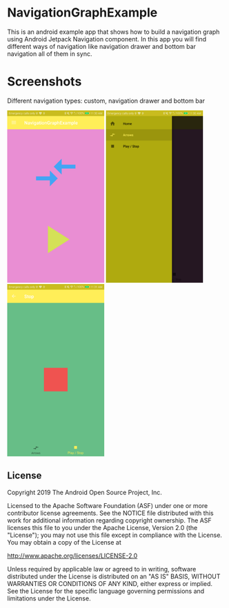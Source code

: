 # NavigationGraphExample

This is an android example app that shows how to build a navigation graph using Android Jetpack Navigation component.
In this app you will find different ways of navigation like navigation drawer and bottom bar navigation all of them in sync.

# Screenshots

Different navigation types: custom, navigation drawer and bottom bar 

<img src="screenshots/screenshot-1.png" height="400" alt="Screenshot"/> 
<img src="screenshots/screenshot-2.png" height="400" alt="Screenshot"/>
<img src="screenshots/screenshot-3.png" height="400" alt="Screenshot"/>

License
-------

Copyright 2019 The Android Open Source Project, Inc.

Licensed to the Apache Software Foundation (ASF) under one or more contributor
license agreements.  See the NOTICE file distributed with this work for
additional information regarding copyright ownership.  The ASF licenses this
file to you under the Apache License, Version 2.0 (the "License"); you may not
use this file except in compliance with the License.  You may obtain a copy of
the License at

http://www.apache.org/licenses/LICENSE-2.0

Unless required by applicable law or agreed to in writing, software
distributed under the License is distributed on an "AS IS" BASIS, WITHOUT
WARRANTIES OR CONDITIONS OF ANY KIND, either express or implied.  See the
License for the specific language governing permissions and limitations under
the License.